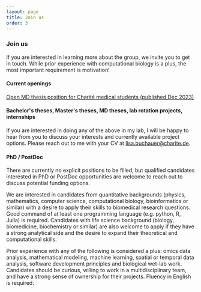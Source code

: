 ```yaml
---
layout: page
title: Join us
order: 3
---
```


### Join us


If you are interested in learning more about the group, we invite you to get in touch. While prior experience with computational biology is a plus, the most important requirement is motivation!

#### Current openings
[Open MD thesis position for Charité medical students (published Dec 2023)](https://libuchauer.github.io/MD23)

#### Bachelor's theses, Master's theses, MD theses, lab rotation projects, internships
If you are interested in doing any of the above in my lab, I will be happy to hear from you to discuss your interests and currently available project options. Please reach out to me with your CV at [lisa.buchauer@charite.de](mailto:lisa.buchauer@charite.de).

#### PhD / PostDoc 
There are currently no explicit positions to be filled, but qualified candidates interested in PhD or PostDoc opportunities are welcome to reach out to discuss potential funding options.  

We are interested in candidates from quantitative backgrounds (physics, mathematics, computer science, computational biology, bioinformatics or similar) with a desire to apply their skills to biomedical research questions. Good command of at least one programming language (e.g. python, R, Julia) is required. Candidates with life science background (biology, biomedicine, biochemistry or similar) are also welcome to apply if they have a strong analytical side and the desire to expand their theoretical and computational skills.  

Prior experience with any of the following is considered a plus: omics data analysis, mathematical modeling, machine learning, spatial or temporal data analysis, software development principles and biological wet-lab work. Candidates should be curious, willing to work in a multidisciplinary team, and have a strong sense of ownership for their projects. Fluency in English is required.





